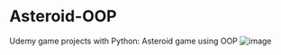 # Asteroid-OOP
Udemy game projects with Python: Asteroid game using OOP
![image](https://user-images.githubusercontent.com/25895985/192331902-01ba4fb8-0808-4205-8c74-1a52fc9ce65a.png)
